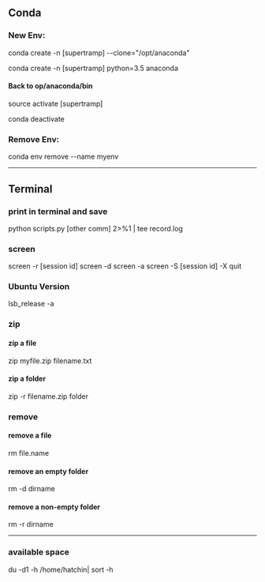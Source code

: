 ## Conda

### New Env:
conda create -n [supertramp] --clone="/opt/anaconda"

conda create -n [supertramp] python=3.5 anaconda

#### Back to op/anaconda/bin
source activate [supertramp]

conda deactivate

### Remove Env:

conda env remove --name myenv

--------------------------------------------------------------
## Terminal 
### print in terminal and save
python scripts.py [other comm] 2>%1 | tee record.log

### screen
screen -r [session id] 
screen -d
screen -a 
screen -S [session id] -X quit

### Ubuntu Version
 lsb_release -a
 
### zip 
#### zip a file
zip myfile.zip filename.txt

#### zip a folder
zip -r filename.zip folder

### remove 
#### remove a file
rm file.name

#### remove an empty folder
rm -d dirname

#### remove a non-empty folder
rm -r dirname

-------------------------------------------------------------

### available space
du -d1 -h /home/hatchin| sort -h
